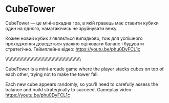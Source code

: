 # CubeTower
CubeTower — це міні-аркадна гра, в якій гравець має ставити кубики один на одного, намагаючись не зруйнувати вежу.

Кожен новий кубик з’являється випадково, тож для успішного проходження доведеться уважно оцінювати баланс і будувати стратегічно.
Геймплейне відео: https://youtu.be/phu0DyFCL1c

\\\\\\\\\\\\\\\\\\\\\\\\\\\\\\\\\\\\\\\\\\\\\\\\\\\\\\\\\\\\\\\\\\\\\\\\\\\\\\\\\\\\\\\\\\\\\\\\\\\\\\\\\\\

CubeTower is a mini-arcade game where the player stacks cubes on top of each other, trying not to make the tower fall.

Each new cube appears randomly, so you'll need to carefully assess the balance and build strategically to succeed.
Gameplay video: https://youtu.be/phu0DyFCL1c
